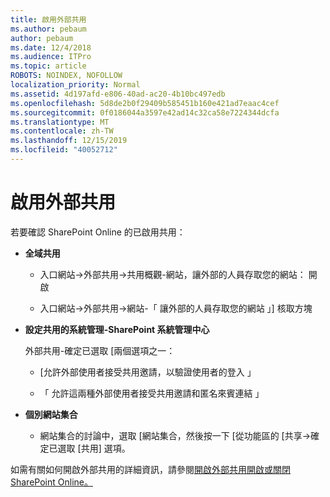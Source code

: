 ```yaml
---
title: 啟用外部共用
ms.author: pebaum
author: pebaum
ms.date: 12/4/2018
ms.audience: ITPro
ms.topic: article
ROBOTS: NOINDEX, NOFOLLOW
localization_priority: Normal
ms.assetid: 4d197afd-e806-40ad-ac20-4b10bc497edb
ms.openlocfilehash: 5d8de2b0f29409b585451b160e421ad7eaac4cef
ms.sourcegitcommit: 0f0186044a3597e42ad14c32ca58e7224344dcfa
ms.translationtype: MT
ms.contentlocale: zh-TW
ms.lasthandoff: 12/15/2019
ms.locfileid: "40052712"
---
```

# <a name="enable-external-sharing"></a>啟用外部共用

 若要確認 SharePoint Online 的已啟用共用：
  
- **全域共用**
    
  - 入口網站-\>外部共用-\>共用概觀-網站，讓外部的人員存取您的網站： 開啟
    
  - 入口網站-\>外部共用-\>網站-「 讓外部的人員存取您的網站 」] 核取方塊
    
- **設定共用的系統管理-SharePoint 系統管理中心**
    
    外部共用-確定已選取 [兩個選項之一：
    
  - [允許外部使用者接受共用邀請，以驗證使用者的登入 」
    
  - 「 允許這兩種外部使用者接受共用邀請和匿名來賓連結 」
    
- **個別網站集合**
    
  - 網站集合的討論中，選取 [網站集合，然後按一下 [從功能區的 [共享-\>確定已選取 [共用] 選項。
    
如需有關如何開啟外部共用的詳細資訊，請參閱[開啟外部共用開啟或關閉 SharePoint Online。](https://go.microsoft.com/fwlink/?linkid=2047681&amp;clcid=0x409)
  

